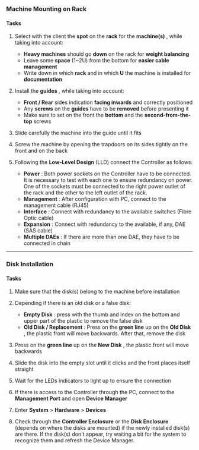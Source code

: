 
### **Machine Mounting on Rack**

#### Tasks

1. Select with the client the **spot** on the **rack** for the  **machine(s)** , while taking into account:

   * **Heavy machines** should go **down** on the rack for **weight balancing**
   * Leave some **space** (1~2U) from the bottom for **easier cable management**
   * Write down in which **rack** and in which **U** the machine is installed for **documentation**
2. Install the  **guides** , while taking into account:

   * **Front / Rear** sides indication **facing inwards** and correctly positioned
   * Any **screws** on the **guides** have to be **removed** before presenting it
   * Make sure to set on the front the **bottom** and the **second-from-the-top** screws
3. Slide carefully the machine into the guide until it fits
4. Screw the machine by opening the trapdoors on its sides tightly on the front and on the back
5. Following the **Low-Level Design** (LLD) connect the Controller as follows:

   * **Power** : Both power sockets on the Controller have to be connected. It is necessary to test with each one to ensure redundancy on power. One of the sockets must be connected to the right power outlet of the rack and the other to the left outlet of the rack.
   * **Management** : After configuration with PC, connect to the management cable (RJ45)
   * **Interface** : Connect with redundancy to the available switches (Fibre Optic cable)
   * **Expansion** : Connect with redundancy to the available, if any, DAE (SAS cable)
   * **Multiple DAEs** : If there are more than one DAE, they have to be connected in chain

---

### **Disk Installation**

#### Tasks

1. Make sure that the disk(s) belong to the machine before installation
2. Depending if there is an old disk or a false disk:

   * **Empty Disk** : press with the thumb and index on the bottom and upper part of the plastic to remove the false disk
   * **Old Disk / Replacement** : Press on the **green line** up on the  **Old Disk** , the plastic front will move backwards. After that, remove the disk
3. Press on the **green line** up on the  **New Disk** , the plastic front will move backwards
4. Slide the disk into the empty slot until it clicks and the front places itself straight
5. Wait for the LEDs indicators to light up to ensure the connection
6. If there is access to the Controller through the PC, connect to the **Management Port** and open **Device Manager**
7. Enter **System** > **Hardware** > **Devices**
8. Check through the **Controller Enclosure** or the **Disk Enclosure** (depends on where the disks are mounted) if the newly installed disk(s) are there. If the disk(s) don't appear, try waiting a bit for the system to recognize them and refresh the Device Manager.
